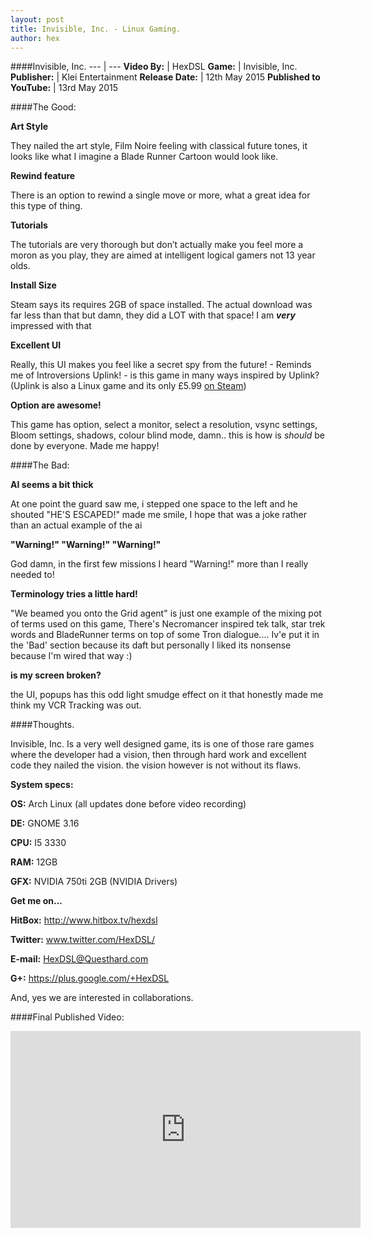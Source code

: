 ```yaml
---
layout: post
title: Invisible, Inc. - Linux Gaming.
author: hex
---
```


####Invisible, Inc.
--- | ---
**Video By:** | HexDSL
**Game:** | Invisible, Inc.
**Publisher:** | Klei Entertainment
**Release Date:** | 12th May 2015
**Published to YouTube:** | 13rd May 2015

####The Good:

**Art Style**

They nailed the art style, Film Noire feeling with classical future tones, it looks like what I imagine a Blade Runner Cartoon would look like.

**Rewind feature**

There is an option to rewind a single move or more, what a great idea for this type of thing. 

**Tutorials**

The tutorials are very thorough but don’t actually make you feel more a moron as you play, they are aimed at intelligent logical gamers not 13 year olds.

**Install Size**

Steam says its requires 2GB of space installed. The actual download was far less than that but damn, they did a LOT with that space! I am ***very*** 
impressed with that 

**Excellent UI**

Really, this UI makes you feel like a secret spy from the future! - Reminds me of Introversions Uplink! - is this game in many ways inspired by Uplink? (Uplink is also a Linux game and its only £5.99 [on 
Steam](http://store.steampowered.com/app/1510/))

**Option are awesome!**

This game has option, select a monitor, select a resolution, vsync settings, Bloom settings, shadows, colour blind mode, damn.. this is how is 
*should* be done by everyone. Made me happy!

####The Bad:

**AI seems a bit thick**

At one point the guard saw me, i stepped one space to the left and he shouted "HE'S ESCAPED!" made me smile, I hope that was a joke rather than an actual example of the ai

**"Warning!" "Warning!" "Warning!"**

God damn, in the first few missions I heard "Warning!" more than I really needed to!

**Terminology tries a little hard!**

"We beamed you onto the Grid agent" is just one example of the mixing pot of terms used on this game, There's Necromancer inspired tek talk, star trek words and BladeRunner terms on top of some Tron dialogue.... Iv'e put it in the 
'Bad' section because its daft but personally I liked its nonsense because I'm wired that way :) 

**is my screen broken?**

the UI, popups has this odd light smudge effect on it that honestly made me think my VCR Tracking was out. 

####Thoughts. 

Invisible, Inc. Is a very well designed game, its is one of those rare games where the developer had a vision, then through hard work and excellent code they nailed the vision. the vision however is not without its flaws. 

**System specs:**

**OS:** Arch Linux (all updates done before video recording)

**DE:** GNOME 3.16

**CPU:** I5 3330

**RAM:** 12GB

**GFX:**  NVIDIA 750ti 2GB (NVIDIA Drivers)

**Get me on...**

**HitBox:** http://www.hitbox.tv/hexdsl

**Twitter:** www.twitter.com/HexDSL/

**E-mail:** HexDSL@Questhard.com

**G+:** https://plus.google.com/+HexDSL

And, yes we are interested in collaborations. 

####Final Published Video:
<iframe width="560" height="315" src="https://www.youtube.com/embed/kksyImRxy2w" frameborder="0" allowfullscreen></iframe>

